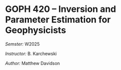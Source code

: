 # GOPH 420 – Inversion and Parameter Estimation for Geophysicists

*Semster:* W2025

*Instructor:* B. Karchewski

*Author:* Matthew Davidson
